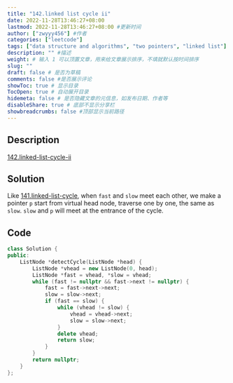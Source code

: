 ```yaml
---
title: "142.linked list cycle ii"
date: 2022-11-28T13:46:27+08:00
lastmod: 2022-11-28T13:46:27+08:00 #更新时间
author: ["zwyyy456"] #作者
categories: ["leetcode"]
tags: ["data structure and algorithms", "two pointers", "linked list"]
description: "" #描述
weight: # 输入 1 可以顶置文章，用来给文章展示排序，不填就默认按时间排序
slug: ""
draft: false # 是否为草稿
comments: false #是否展示评论
showToc: true # 显示目录
TocOpen: true # 自动展开目录
hidemeta: false # 是否隐藏文章的元信息，如发布日期、作者等
disableShare: true # 底部不显示分享栏
showbreadcrumbs: false #顶部显示当前路径
---
```

## Description
[142.linked-list-cycle-ii](https://leetcode.com/problems/linked-list-cycle-ii/)

## Solution
Like [141.linked-list-cycle](https://zwyyy456.vercel.app/posts/tech/linked-list-cycle/), when `fast` and `slow` meet each other, we make a pointer `p` start from virtual head node, traverse one by one, the same as `slow`. `slow` and `p` will meet at the entrance of the cycle.

## Code
```cpp
class Solution {
public:
    ListNode *detectCycle(ListNode *head) {
        ListNode *vhead = new ListNode(0, head);
        ListNode *fast = vhead, *slow = vhead;
        while (fast != nullptr && fast->next != nullptr) {
            fast = fast->next->next;
            slow = slow->next;
            if (fast == slow) {
                while (vhead != slow) {
                    vhead = vhead->next;
                    slow = slow->next;
                }
                delete vhead;
                return slow;
            }
        }
        return nullptr;
    }
};
```